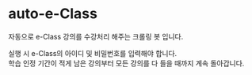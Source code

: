 # auto-e-Class
자동으로 e-Class 강의를 수강처리 해주는 크롤링 봇 입니다.  

실행 시 e-Class의 아이디 및 비밀번호를 입력해야 합니다.   
학습 인정 기간이 적게 남은 강의부터 모든 강의를 다 들을 때까지 계속 돌아갑니다.